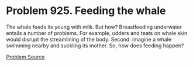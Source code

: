 # Problem 925. Feeding the whale 

The whale feeds its young with milk. But how? Breastfeeding underwater entails a number of problems. For example, udders and teats on whale skin would disrupt the streamlining of the body. Second: imagine a whale swimming nearby and suckling its mother. So, how does feeding happen?

[Problem Source](https://www.trizland.ru/tasks/1868/)